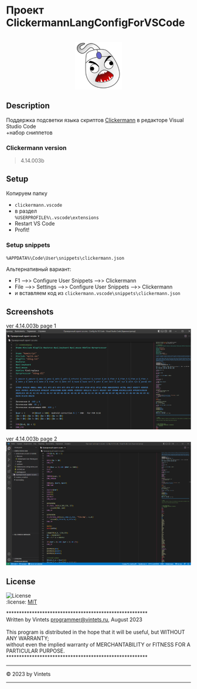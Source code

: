 
# Проект ClickermannLangConfigForVSCode

<br />
<div align="center">
<a href="#readme" target="_blank">
<img src="https://github.com/Vintets/ClickermannLangConfigForVSCode/raw/master/clickermann.vscode/images/Clickermann-v4_Mainicon.svg" height="128" width="128"/>
</a>
</div>


## Description

Поддержка подсветки языка скриптов [Clickermann](http://crapware.aidf.org) в редакторе Visual Studio Code <br />
+набор сниппетов

### Clickermann version

> 4.14.003b


## Setup

Копируем папку<br />
+ `clickermann.vscode` <br />
+ в раздел <br />`%USERPROFILE%\.vscode\extensions` <br />
+ Restart VS Code <br />
+ Profit!


### Setup snippets
`%APPDATA%\Code\User\snippets\clickermann.json`

Альтернативный вариант:<br />
+ F1 -->> Configure User Snippets -->> Clickermann<br />
+ File -->> Settings -->> Configure User Snippets -->> Clickermann<br />
+ и вставляем код из `clickermann.vscode\snippets\clickermann.json` <br />


## Screenshots

ver 4.14.003b page 1<br />
![Скриншот работы скрипта](https://github.com/Vintets/ClickermannLangConfigForVSCode/raw/master/screenshots/Clickermann.vscode_2023-08-23_17-29-24_screenshot_1.png)

ver 4.14.003b page 2<br />
![Скриншот работы скрипта](https://github.com/Vintets/ClickermannLangConfigForVSCode/raw/master/screenshots/Clickermann.vscode_2023-08-23_17-27-53_screenshot_2.png)


## License

![License](https://img.shields.io/badge/license-MIT-green) <br />
:license:  [MIT](https://github.com/toorusr/sitemap-generator/tree/master/LICENSE)


******************************************************* <br />
 Written by Vintets <programmer@vintets.ru>, August 2023 <br />
 <br />
 This program is distributed in the hope that it will be useful, but WITHOUT ANY WARRANTY;<br />
 without even the implied warranty of MERCHANTABILITY or FITNESS FOR A PARTICULAR PURPOSE.<br />
******************************************************* <br />

____

:copyright: 2023 by Vintets
____
